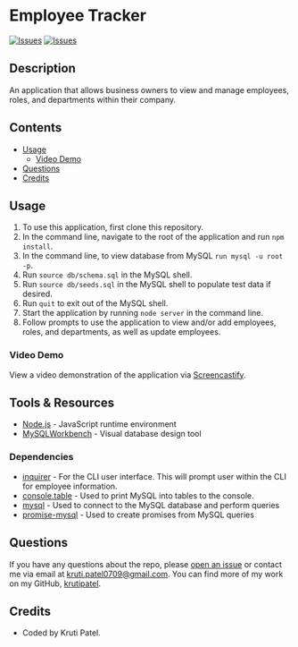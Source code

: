 # Employee Tracker
[![Issues](https://img.shields.io/github/issues/krutipatel07/Employee-Tracker)](https://github.com/krutipatel07/Employee-Tracker/issues) [![Issues](https://img.shields.io/github/contributors/krutipatel07/Employee-Tracker)](https://github.com/krutipatel07/Employee-Tracker/graphs/contributors) 

## Description
An application that allows business owners to view and manage employees, roles, and departments within their company.

## Contents
* [Usage](#Usage)
    * [Video Demo](#Video-Demo)
* [Questions](#Questions)
* [Credits](#Credits)

## Usage
1. To use this application, first clone this repository.
2. In the command line, navigate to the root of the application and run `npm install`.
4. In the command line, to view database from MySQL `run mysql -u root -p`.
5. Run `source db/schema.sql` in the MySQL shell.
5. Run `source db/seeds.sql` in the MySQL shell to populate test data if desired.
5. Run `quit` to exit out of the MySQL shell.
7. Start the application by running `node server` in the command line.
8. Follow prompts to use the application to view and/or add employees, roles, and departments, as well as update employees.

### Video Demo
View a video demonstration of the application via [Screencastify](https://drive.google.com/file/d/12R_0ZYFZE3XRjxy0hQekKbXxGp6WlosN/view?usp=sharing).
    
## Tools & Resources
* [Node.js](https://nodejs.org/en/blog/vulnerability/july-2021-security-releases/) - JavaScript runtime environment
* [MySQLWorkbench](https://www.mysql.com/products/workbench/) - Visual database design tool

### Dependencies
* [inquirer](https://www.npmjs.com/package/inquirer) - For the CLI user interface. This will prompt user within the CLI for employee information.
* [console.table](https://www.npmjs.com/package/console.table) - Used to print MySQL into tables to the console.
* [mysql](https://www.npmjs.com/package/mysql) - Used to connect to the MySQL database and perform queries
* [promise-mysql](https://www.npmjs.com/package/promise-mysql) - Used to create promises from MySQL queries

## Questions
If you have any questions about the repo, please [open an issue](https://github.com/krutipatel07/Employee-Tracker/issues) or contact me via email at kruti.patel0709@gmail.com. You can find more of my work on my GitHub, [krutipatel](https://github.com/krutipatel07/).
    
## Credits
* Coded by Kruti Patel.